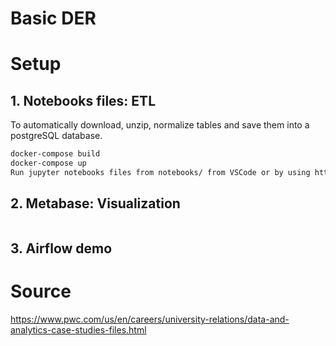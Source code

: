 # Basic DER


# Setup

## 1. Notebooks files: ETL
To automatically download, unzip, normalize tables and save them into a postgreSQL database.
```bash
docker-compose build
docker-compose up
Run jupyter notebooks files from notebooks/ from VSCode or by using http://127.0.0.1:8888/ + token
```
## 2. Metabase: Visualization
```bash
```

## 3. Airflow demo


# Source
https://www.pwc.com/us/en/careers/university-relations/data-and-analytics-case-studies-files.html